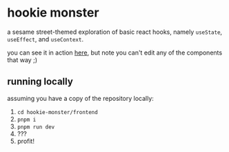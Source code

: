 # hookie monster

a sesame street-themed exploration of basic react hooks, namely `useState`, `useEffect`, and `useContext`.

you can see it in action [here](https://hookie-monster.pages.dev/), but note you can't edit any of the components that way ;)

## running locally

assuming you have a copy of the repository locally:

1. `cd hookie-monster/frontend`
2. `pnpm i`
3. `pnpm run dev`
4. ???
5. profit!
